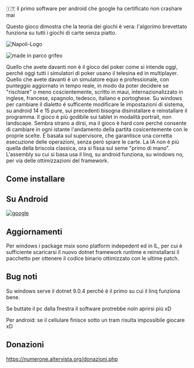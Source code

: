 :it: il primo software per android che google ha certificato non crashare mai

Questo gioco dimostra che la teoria dei giochi è vera: l'algorimo brevettato funziona su tutti i giochi di carte senza piatto.


![Napoli-Logo](https://github.com/user-attachments/assets/485755c8-376c-4778-b9ba-80f6cb204142)

![made in parco grifeo](https://github.com/user-attachments/assets/8f3e561e-6002-4dd8-bc50-888c14a1dfe3)


Quello che avete davanti non è il gioco del poker come si intende oggi, perché oggi tutti i simulatori di poker usano il telesina ed in multiplayer. Quello che avete davanti è un simulatore equo e professionale, con punteggio aggiornato in tempo reale, in modo da poter decidere se "rischiare" o meno coscientemente, scritto in maui, internazionalizzato in inglese, francese, spagnolo, tedesco, italiano e portoghese. Su windows per cambiare il dialetto é sufficente modificare le impostazioni di sistema, su android 14 e 15 pure, sui precedenti bisogna disinstallare e reinstallare il programma. Il gioco è più godibile sui tablet in modalità portrait, non landscape. Sembra strano a dirsi, ma il gioco è hard core perché consente di cambiare in ogni istante l'andamento della partita cosicentemente con le proprie scelte. É basata sul supervisore, che garantisce una corretta esecuzione delle operazioni, senza però spiare le carte.
La IA non è più quella della briscola classica, ora si fissa sul seme "primo di mano".
L'assembly su cui si basa usa il linq, su android funziona, su windows no, per via delle ottimizzazioni del framework.


## Come installare

## Su Android

[![google](https://play.google.com/intl/it_it/badges/static/images/badges/en_badge_web_generic.png)](https://play.google.com/store/apps/details?id=org.altervista.numerone.trumpsuitgameknocked)

## Aggiornamenti

Per windows i package msix sono platform indepedent ed in IL, per cui è sufficiente scaricarsi il nuovo dotnet framework runtime e reinstallarsi il pacchetto per ottenere il codice binario ottimizzato con le ultime patch.

## Bug noti

Su windows serve il dotnet 9.0.4 perché è il primo su cui il linq funziona bene.

Se buttate il pc dalla fnestra il software protrebbe noln aprirsi più xD

Per android: se il cellulare finisce sotto un tram risulta impossibile giocare xD

## Donazioni

https://numerone.altervista.org/donazioni.php
